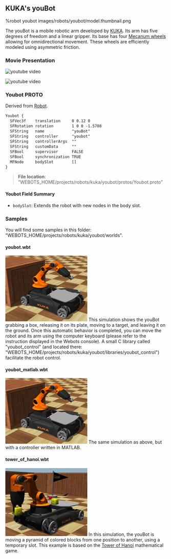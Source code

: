 ## KUKA's youBot

%robot youbot images/robots/youbot/model.thumbnail.png

The youBot is a mobile robotic arm developed by [KUKA](http://www.youbot-store.com/).
Its arm has five degrees of freedom and a linear gripper.
Its base has four [Mecanum wheels](https://en.wikipedia.org/wiki/Mecanum_wheel) allowing for omnidirectional movement.
These wheels are efficiently modeled using asymmetric friction.

### Movie Presentation

![youtube video](https://www.youtube.com/watch?v=vFwNwT8dZTU)

![youtube video](https://www.youtube.com/watch?v=9Fjyu_wzIgc)

### Youbot PROTO

Derived from [Robot](../reference/robot.md).

```
Youbot {
  SFVec3f    translation     0 0.12 0
  SFRotation rotation        1 0 0 -1.5708
  SFString   name            "youBot"
  SFString   controller      "youbot"
  SFString   controllerArgs  ""
  SFString   customData      ""
  SFBool     supervisor      FALSE
  SFBool     synchronization TRUE
  MFNode     bodySlot        []
}
```

> **File location**: "WEBOTS\_HOME/projects/robots/kuka/youbot/protos/Youbot.proto"

#### Youbot Field Summary

- `bodySlot`: Extends the robot with new nodes in the body slot.

### Samples

You will find some samples in this folder: "WEBOTS\_HOME/projects/robots/kuka/youbot/worlds".

#### youbot.wbt

![youbot.wbt.png](images/robots/youbot/youbot.wbt.thumbnail.jpg) This simulation shows the youBot grabbing a box, releasing it on its plate, moving to a target, and leaving it on the ground.
Once this automatic behavior is completed, you can move the robot and its arm using the computer keyboard (please refer to the instruction displayed in the Webots console).
A small C library called "youbot_control" (and located there: "WEBOTS\_HOME/projects/robots/kuka/youbot/libraries/youbot_control") facilitate the robot control.

#### youbot\_matlab.wbt

![youbot.wbt.png](images/robots/youbot/youbot.wbt.thumbnail.jpg) The same simulation as above, but with a controller written in MATLAB.

#### tower\_of\_hanoi.wbt

![tower_of_hanoi.wbt.png](images/robots/youbot/tower_of_hanoi.wbt.thumbnail.jpg) In this simulation, the youBot is moving a pyramid of colored blocks from one position to another, using a temporary slot.
This example is based on the [Tower of Hanoi](https://en.wikipedia.org/wiki/Tower_of_Hanoi) mathematical game.

